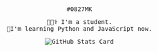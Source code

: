 <div align="center">
<samp>
#0827MK
  
👩🏻‍⚕️ I'm a student.  
📖I'm learning Python and JavaScript now.   

![GitHub Stats Card](https://github-readme-stats.vercel.app/api?username=0827MK)
